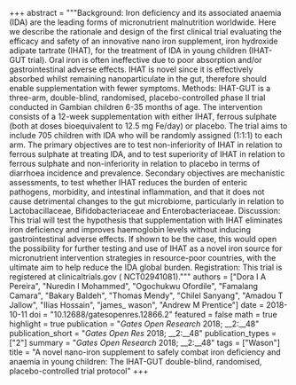 +++
abstract = """Background: Iron deficiency and its associated anaemia (IDA) are the leading forms of micronutrient malnutrition worldwide. Here we describe the rationale and design of the first clinical trial evaluating the efficacy and safety of an innovative nano iron supplement, iron hydroxide adipate tartrate (IHAT), for the treatment of IDA in young children (IHAT-GUT trial). Oral iron is often ineffective due to poor absorption and/or gastrointestinal adverse effects. IHAT is novel since it is effectively absorbed whilst remaining nanoparticulate in the gut, therefore should enable supplementation with fewer symptoms. Methods: IHAT-GUT is a three-arm, double-blind, randomised, placebo-controlled phase II trial conducted in Gambian children 6-35 months of age. The intervention consists of a 12-week supplementation with either IHAT, ferrous sulphate (both at doses bioequivalent to 12.5 mg Fe/day) or placebo. The trial aims to include 705 children with IDA who will be randomly assigned (1:1:1) to each arm. The primary objectives are to test non-inferiority of IHAT in relation to ferrous sulphate at treating IDA, and to test superiority of IHAT in relation to ferrous sulphate and non-inferiority in relation to placebo in terms of diarrhoea incidence and prevalence. Secondary objectives are mechanistic assessments, to test whether IHAT reduces the burden of enteric pathogens, morbidity, and intestinal inflammation, and that it does not cause detrimental changes to the gut microbiome, particularly in relation to Lactobacillaceae, Bifidobacteriaceae and Enterobacteriaceae. Discussion: This trial will test the hypothesis that supplementation with IHAT eliminates iron deficiency and improves haemoglobin levels without inducing gastrointestinal adverse effects. If shown to be the case, this would open the possibility for further testing and use of IHAT as a novel iron source for micronutrient intervention strategies in resource-poor countries, with the ultimate aim to help reduce the IDA global burden. Registration: This trial is registered at clinicaltrials.gov ( NCT02941081)."""
authors = ["Dora I A Pereira", "Nuredin I Mohammed", "Ogochukwu Ofordile", "Famalang Camara", "Bakary Baldeh", "Thomas Mendy", "Chilel Sanyang", "Amadou T Jallow", "Ilias Hossain", "james_ wason", "Andrew M Prentice"]
date = 2018-10-11
doi = "10.12688/gatesopenres.12866.2"
featured = false
math = true
highlight = true
publication = "*Gates Open Research* 2018; __2:__48"
publication_short = "*Gates Open Res* 2018; __2:__48"
publication_types = ["2"]
summary = "*Gates Open Research* 2018; __2:__48"
tags = ["Wason"]
title = "A novel nano-iron supplement to safely combat iron deficiency and anaemia in young children: The IHAT-GUT double-blind, randomised, placebo-controlled trial protocol"
+++

